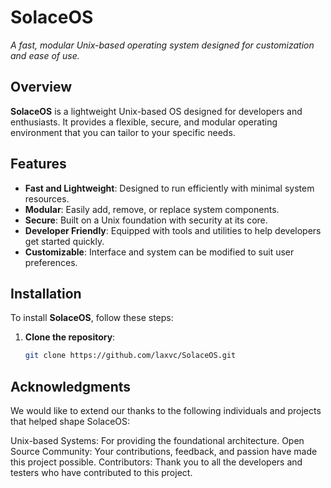 # SolaceOS

*A fast, modular Unix-based operating system designed for customization and ease of use.*

## Overview

**SolaceOS** is a lightweight Unix-based OS designed for developers and enthusiasts. It provides a flexible, secure, and modular operating environment that you can tailor to your specific needs.

## Features

- **Fast and Lightweight**: Designed to run efficiently with minimal system resources.
- **Modular**: Easily add, remove, or replace system components.
- **Secure**: Built on a Unix foundation with security at its core.
- **Developer Friendly**: Equipped with tools and utilities to help developers get started quickly.
- **Customizable**: Interface and system can be modified to suit user preferences.

## Installation

To install **SolaceOS**, follow these steps:

1. **Clone the repository**:
   ```bash
   git clone https://github.com/laxvc/SolaceOS.git
   
## Acknowledgments
We would like to extend our thanks to the following individuals and projects that helped shape SolaceOS:

Unix-based Systems: For providing the foundational architecture.
Open Source Community: Your contributions, feedback, and passion have made this project possible.
Contributors: Thank you to all the developers and testers who have contributed to this project.

